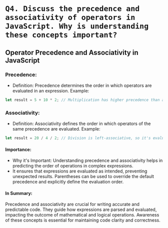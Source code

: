# ```Q4. Discuss the precedence and associativity of operators in JavaScript. Why is understanding these concepts important?```


## Operator Precedence and Associativity in JavaScript
### Precedence:
- Definition: Precedence determines the order in which operators are evaluated in an expression.
Example:
```javascript
let result = 5 + 10 * 2; // Multiplication has higher precedence than addition
```
### Associativity:
- Definition: Associativity defines the order in which operators of the same precedence are evaluated.
Example:
```javascript
let result = 20 / 4 / 2; // Division is left-associative, so it's evaluated from left to right
```
#### Importance:
- Why it's Important:
Understanding precedence and associativity helps in predicting the order of operations in complex expressions.
 - It ensures that expressions are evaluated as intended, preventing unexpected results.
Parentheses can be used to override the default precedence and explicitly define the evaluation order.
#### In Summary:

Precedence and associativity are crucial for writing accurate and predictable code. They guide how expressions are parsed and evaluated, impacting the outcome of mathematical and logical operations. Awareness of these concepts is essential for maintaining code clarity and correctness.